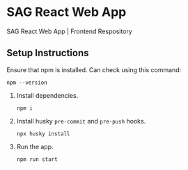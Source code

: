 # SAG React Web App

SAG React Web App | Frontend Respository

## Setup Instructions

Ensure that npm is installed. Can check using this command:

```
npm --version
```

1. Install dependencies.
   ```
   npm i
   ```
2. Install husky `pre-commit` and `pre-push` hooks.
   ```
   npx husky install
   ```
3. Run the app.
   ```
   npm run start
   ```
